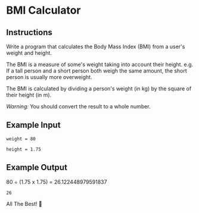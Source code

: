 # BMI Calculator

## Instructions

Write a program that calculates the Body Mass Index (BMI) from a user's weight and height.

The BMI is a measure of some's weight taking into account their height. e.g. If a tall person and a short person both weigh the same amount, the short person is usually more overweight.

The BMI is calculated by dividing a person's weight (in kg) by the square of their height (in m).

*Warning:* You should convert the result to a whole number.

## Example Input

`weight = 80`

`height = 1.75`

## Example Output

80 ÷ (1.75 x 1.75) = 26.122448979591837

`26`

All The Best! 🤜
